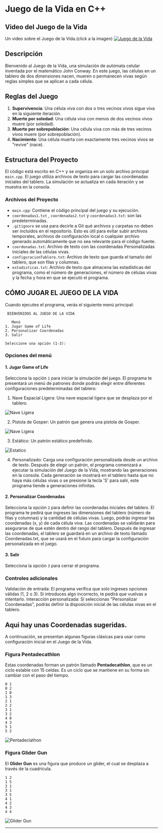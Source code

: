 # Juego de la Vida en C++

## Video del Juego de la Vida



Un video sobre el Juego de la Vida.(click a la imagen)
[![Juego de la Vida](https://img.youtube.com/vi/omMcrvVGTMs/maxresdefault.jpg)](https://youtu.be/omMcrvVGTMs?si=H_4s3ekWBQBgb6yf)


## Descripción

Bienvenido al Juego de la Vida, una simulación de autómata celular inventada por el matemático John Conway. En este juego, las células en un tablero de dos dimensiones nacen, mueren o permanecen vivas según reglas simples que se aplican a cada célula.

## Reglas del Juego

1. **Supervivencia**: Una célula viva con dos o tres vecinos vivos sigue viva en la siguiente iteración.
2. **Muerte por soledad**: Una célula viva con menos de dos vecinos vivos muere (por soledad).
3. **Muerte por sobrepoblación**: Una célula viva con más de tres vecinos vivos muere (por sobrepoblación).
4. **Nacimiento**: Una célula muerta con exactamente tres vecinos vivos se "revive" (nace).

## Estructura del Proyecto

El código está escrito en C++ y se organiza en un solo archivo principal `main.cpp`. El juego utiliza archivos de texto para cargar las coordenadas iniciales del tablero. La simulación se actualiza en cada iteración y se muestra en la consola.

### Archivos del Proyecto

- `main.cpp`: Contiene el código principal del juego y su ejecución.
- `coordenadas1.txt` , `coordenadas2.txt` y `coordenadas3.txt`: son las predeterminadas.
- `.gitignore` se usa para decirle a Git qué archivos y carpetas no deben ser incluidos en el repositorio. Esto es útil para evitar subir archivos temporales, archivos de configuración local o cualquier archivo generado automáticamente que no sea relevante para el código fuente.
- `coordenadas.txt`: Archivo de texto con las coordenadas Personalizadas iniciales de las células vivas.
- `configuracionTablero.txt`: Archivo de texto que guarda el tamaño del tablero, que son filas y columnas.
- `estadisticas.txt`: Archivo de texto que almacena las estadísticas del programa, como el número de generaciones, el número de células vivas y la fecha y hora en que se ejecutó el programa.



## CÓMO JUGAR EL JUEGO DE LA VIDA
Cuando ejecutes el programa, verás el siguiente menú principal:

 ```
  BIENVENIDOS AL JUEGO DE LA VIDA

    Menú    
1. Jugar Game of Life
2. Personalizar Coordenadas
3. Salir

Seleccione una opción (1-3):
```
### Opciones del menú 
#### 1. Jugar Game of Life

Selecciona la opción `1` para iniciar la simulación del juego.
El programa te presentará un menú de patrones donde podrás elegir entre diferentes configuraciones predeterminadas del tablero:
1. Nave Espacial Ligera: Una nave espacial ligera que se desplaza por el tablero.

  ![Nave Ligera](.\docs\1.NaveEspacial.gif)

2. Pistola de Gosper: Un patrón que genera una pistola de Gosper.

  ![Nave Ligera](.\docs\2.PistolaGosper.gif)

3. Estático: Un patrón estático predefinido.

  ![Estatico](.\docs\3.Estatico.gif)

4. Personalizado: Carga una configuración personalizada desde un archivo de texto.
Después de elegir un patrón, el programa comenzará a ejecutar la simulación del Juego de la Vida, mostrando las generaciones en la consola. Cada generación se mostrará en el tablero hasta que no haya más células vivas o se presione la tecla 'S' para salir, este programa tiende a generaciones infinitas.



#### 2. Personalizar Coordenadas
Selecciona la opción `2` para definir las coordenadas iniciales del tablero.
El programa te pedirá que ingreses las dimensiones del tablero (número de filas y columnas) y la cantidad de células vivas.
Luego, podrás ingresar las coordenadas (x, y) de cada célula viva. Las coordenadas se validarán para asegurarse de que estén dentro del rango del tablero.
Después de ingresar las coordenadas, el tablero se guardará en un archivo de texto llamado Coordenadas.txt, que se usará en el futuro para cargar la configuración personalizada en el juego.


#### 3. Salir
Selecciona la opción `3` para cerrar el programa.

### Controles adicionales
Validación de entrada: El programa verifica que solo ingreses opciones válidas (1, 2 o 3). Si introduces algo incorrecto, te pedirá que vuelvas a intentarlo.
Interacción personalizada: Si seleccionas "Personalizar Coordenadas", podrás definir la disposición inicial de las células vivas en el tablero.



## Aqui hay unas Coordenadas sugeridas.

A continuación, se presentan algunas figuras clásicas para usar como configuración inicial en el Juego de la Vida.


### Figura Pentadecathlon

Estas coordenadas forman un patrón llamado **Pentadecathlon**, que es un ciclo estable con 15 celdas. Es un ciclo que se mantiene en su forma sin cambiar con el paso del tiempo.


```
0 1
0 2
1 0
1 3
2 1
2 2
3 1
3 2
4 0
4 3
5 1
5 2
``` 
![Pentadeclathon](.\docs\1.SPenta.gif)


### Figura Glider Gun

El **Glider Gun** es una figura que produce un glider, el cual se desplaza a través de la cuadrícula.



```
1 2
1 5
2 1
3 1
3 5
4 1
4 2
4 3
4 4
```
![Glider Gun](.\docs\2.SGliderGun.gif)

---












